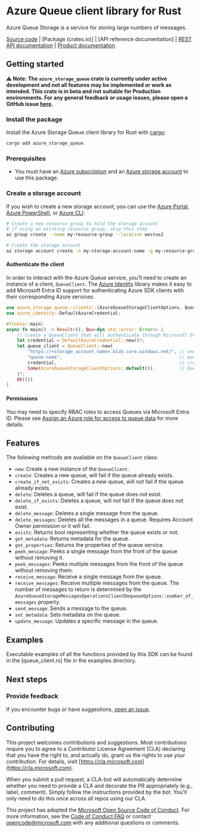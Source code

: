 # Azure Queue client library for Rust

Azure Queue Storage is a service for storing large numbers of messages.

[Source code] | [Package (crates.io)] | [API reference documentation] | [REST API documentation] | [Product documentation]

## Getting started

**⚠️ Note: The `azure_storage_queue` crate is currently under active development and not all features may be implemented or work as intended. This crate is in beta and not suitable for Production environments. For any general feedback or usage issues, please open a GitHub issue [here](https://github.com/Azure/azure-sdk-for-rust/issues).**

### Install the package

Install the Azure Storage Queue client library for Rust with [cargo]:

```sh
cargo add azure_storage_queue
```

### Prerequisites

* You must have an [Azure subscription] and an [Azure storage account] to use this package.

### Create a storage account

If you wish to create a new storage account, you can use the
[Azure Portal], [Azure PowerShell], or [Azure CLI]:

```sh
# Create a new resource group to hold the storage account -
# if using an existing resource group, skip this step
az group create --name my-resource-group --location westus2

# Create the storage account
az storage account create -n my-storage-account-name -g my-resource-group
```

#### Authenticate the client

In order to interact with the Azure Queue service, you'll need to create an instance of a client, `QueueClient`. The [Azure Identity] library makes it easy to add Microsoft Entra ID support for authenticating Azure SDK clients with their corresponding Azure services:

```rust no_run
use azure_storage_queue::clients::{AzureQueueStorageClientOptions, QueueClient};
use azure_identity::DefaultAzureCredential;

#[tokio::main]
async fn main() -> Result<(), Box<dyn std::error::Error>> {
    // Create a QueueClient that will authenticate through Microsoft Entra ID
    let credential = DefaultAzureCredential::new()?;
    let queue_client = QueueClient::new(
        "https://<storage_account_name>.blob.core.windows.net/", // endpoint
        "queue-name",                                            // queue name
        credential,                                              // credential
        Some(AzureQueueStorageClientOptions::default()),         // QueueClient options
    )?;
    Ok(())
}
```

#### Permissions

You may need to specify RBAC roles to access Queues via Microsoft Entra ID. Please see [Assign an Azure role for access to queue data] for more details.

## Features

The following methods are available on the ```QueueClient``` class:

- ```new```: Create a new instance of the ```QueueClient```.
- ```create```: Creates a new queue, will fail if the queue already exists.
- ```create_if_not_exists```: Creates a new queue, will _not_ fail if the queue already exists.
- ```delete```: Deletes a queue, will fail if the queue does not exist.
- ```delete_if_exists```: Deletes a queue, will _not_ fail if the queue does not exist.
- ```delete_message```: Deletes a single message from the queue.
- ```delete_messages```: Deletes all the messages in a queue. Requires Account Owner permission or it will fail.
- ```exists```: Returns bool representing whether the queue exists or not.
- ```get_metadata```: Returns metadata for the queue.
- ```get_properties```: Returns the properties of the queue service.
- ```peek_message```: Peeks a single message from the front of the queue without removing it.
- ```peek_messages```: Peeks multiple messages from the front of the queue without removing them.
- ```receive_message```: Receive a single message from the queue.
- ```receive_messages```: Receive multiple messages from the queue. The number of messages to return is determined by the ```AzureQueueStorageMessagesOperationsClientDequeueOptions::number_of_messages``` property.
- ```send_message```: Sends a message to the queue.
- ```set_metadata```: Sets metadata on the queue.
- ```update_message```: Updates a specific message in the queue.

## Examples

<!-- TODO: Update the link below when the PR is merged -->
Executable examples of all the functions provided by this SDK can be found in the [queue_client.rs]<!--(https://github.com/Azure/azure-sdk-for-rust/tree/main/sdk/storage/azure_storage_queue/examples/queue_client.rs)--> file in the examples directory.

## Next steps

### Provide feedback

If you encounter bugs or have suggestions, [open an issue](https://github.com/Azure/azure-sdk-for-rust/issues).

## Contributing

This project welcomes contributions and suggestions. Most contributions require you to agree to a Contributor License Agreement (CLA) declaring that you have the right to, and actually do, grant us the rights to use your contribution. For details, visit [https://cla.microsoft.com](https://cla.microsoft.com).

When you submit a pull request, a CLA-bot will automatically determine whether you need to provide a CLA and decorate the PR appropriately (e.g., label, comment). Simply follow the instructions provided by the bot. You'll only need to do this once across all repos using our CLA.

This project has adopted the [Microsoft Open Source Code of Conduct](https://opensource.microsoft.com/codeofconduct/). For more information, see the [Code of Conduct FAQ](https://opensource.microsoft.com/codeofconduct/faq/) or contact [opencode@microsoft.com](mailto:opencode@microsoft.com) with any additional questions or comments.

<!-- TODO: Update the links below when the crate is published -->
<!-- LINKS -->
[Azure subscription]: https://azure.microsoft.com/free/
[Azure storage account]: https://learn.microsoft.com/azure/storage/common/storage-account-overview
[Azure Portal]: https://learn.microsoft.com/azure/storage/common/storage-quickstart-create-account?tabs=azure-portal
[Azure PowerShell]: https://learn.microsoft.com/azure/storage/common/storage-quickstart-create-account?tabs=azure-powershell
[Azure CLI]: https://learn.microsoft.com/azure/storage/common/storage-quickstart-create-account?tabs=azure-cli
[cargo]: https://dev-doc.rust-lang.org/stable/cargo/commands/cargo.html
[Azure Identity]: https://github.com/Azure/azure-sdk-for-rust/tree/main/sdk/identity/azure_identity
<!--[API reference documentation]: https://docs.rs/crate/azure_storage_queue/latest-->
<!--[Package (crates.io)]: https://crates.io/crates/azure_storage_queue-->
[Source code]: https://github.com/Azure/azure-sdk-for-rust/tree/main/sdk/storage/azure_storage_queue
[REST API documentation]: https://learn.microsoft.com/rest/api/storageservices/blob-service-rest-api
[Product documentation]: https://learn.microsoft.com/azure/storage/blobs/storage-blobs-overview
[Assign an Azure role for access to queue data]: https://learn.microsoft.com/azure/storage/queues/assign-azure-role-data-access?tabs=portal
